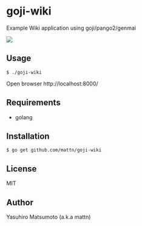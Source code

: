 # goji-wiki

Example Wiki application using goji/pango2/genmai

![](http://go-gyazo.appspot.com/057e8a17bb9e6aaf.png)

## Usage

```
$ ./goji-wiki
```

Open browser http://localhost:8000/

## Requirements

* golang

## Installation

```
$ go get github.com/mattn/goji-wiki
```

## License

MIT

## Author

Yasuhiro Matsumoto (a.k.a mattn)

